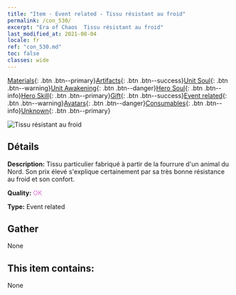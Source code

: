```yaml
---
title: "Item - Event related - Tissu résistant au froid"
permalink: /con_530/
excerpt: "Era of Chaos  Tissu résistant au froid"
last_modified_at: 2021-08-04
locale: fr
ref: "con_530.md"
toc: false
classes: wide
---
```

 [Materials](/ItemsFR/){: .btn .btn--primary}[Artifacts](/ItemsFR/Artifacts/){: .btn .btn--success}[Unit Soul](/ItemsFR/UnitSoul/){: .btn .btn--warning}[Unit Awakening](/ItemsFR/UnitAwakening/){: .btn .btn--danger}[Hero Soul](/ItemsFR/HeroSoul/){: .btn .btn--info}[Hero Skill](/ItemsFR/HeroSkill/){: .btn .btn--primary}[Gift](/ItemsFR/Gift/){: .btn .btn--success}[Event related](/ItemsFR/Events/){: .btn .btn--warning}[Avatars](/ItemsFR/Avatars/){: .btn .btn--danger}[Consumables](/ItemsFR/Consumables/){: .btn .btn--info}[Unknown](/ItemsFR/Unknown/){: .btn .btn--primary}

 ![Tissu résistant au froid](/images/t/i_10016.png)

## Détails
 **Description:** Tissu particulier fabriqué à partir de la fourrure d'un animal du Nord. Son prix élevé s'explique certainement par sa très bonne résistance au froid et son confort.

 **Quality:** <span style="color: #DA70D6">OK</span>

 **Type:** Event related

## Gather

  None

## This item contains:

  None

